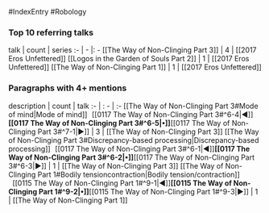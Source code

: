 #IndexEntry #Robology

### Top 10 referring talks
talk | count | series
:- | - |: -
[[The Way of Non-Clinging Part 3]] | 4 | [[2017 Eros Unfettered]]
[[Logos in the Garden of Souls Part 2]] | 1 | [[2017 Eros Unfettered]]
[[The Way of Non-Clinging Part 1]] | 1 | [[2017 Eros Unfettered]]

### Paragraphs with 4+ mentions
description | count | talk
:- | : - | :-
[[The Way of Non-Clinging Part 3#Mode of mind\|Mode of mind]] &nbsp;&nbsp;[[0117 The Way of Non-Clinging Part 3#^6-4\|◀]]**[[0117 The Way of Non-Clinging Part 3#^6-5\|•]]**[[0117 The Way of Non-Clinging Part 3#^7-1\|▶]] | 3 | [[The Way of Non-Clinging Part 3]]
[[The Way of Non-Clinging Part 3#Discrepancy-based processing\|Discrepancy-based processing]] &nbsp;&nbsp;[[0117 The Way of Non-Clinging Part 3#^6-1\|◀]]**[[0117 The Way of Non-Clinging Part 3#^6-2\|•]]**[[0117 The Way of Non-Clinging Part 3#^6-3\|▶]] | 1 | [[The Way of Non-Clinging Part 3]]
[[The Way of Non-Clinging Part 1#Bodily tensioncontraction\|Bodily tension/contraction]] &nbsp;&nbsp;[[0115 The Way of Non-Clinging Part 1#^9-1\|◀]]**[[0115 The Way of Non-Clinging Part 1#^9-2\|•]]**[[0115 The Way of Non-Clinging Part 1#^9-3\|▶]] | 1 | [[The Way of Non-Clinging Part 1]]

